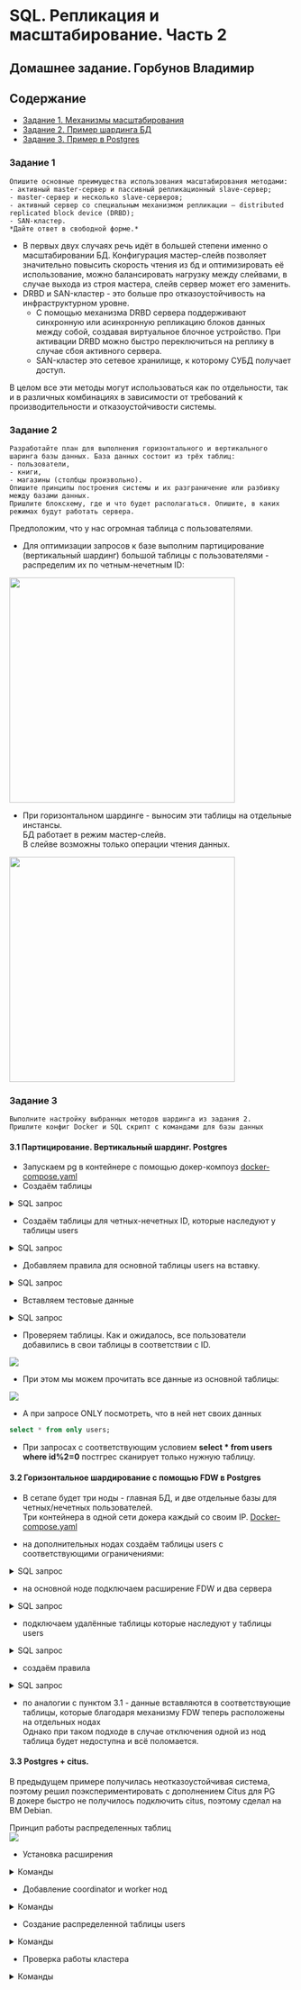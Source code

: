 # SQL. Репликация и масштабирование. Часть 2
## Домашнее задание. Горбунов Владимир

## Содержание

- [Задание 1. Механизмы масштабирования](#задание-1)
- [Задание 2. Пример шардинга БД](#задание-2)  
- [Задание 3. Пример в Postgres](#задание-3)  

### Задание 1
```
Опишите основные преимущества использования масштабирования методами:
- активный master-сервер и пассивный репликационный slave-сервер; 
- master-сервер и несколько slave-серверов;
- активный сервер со специальным механизмом репликации — distributed replicated block device (DRBD);
- SAN-кластер.
*Дайте ответ в свободной форме.*
```
 - В первых двух случаях речь идёт в большей степени именно о масштабировании БД. Конфигурация  мастер-слейв позволяет значительно повысить скорость чтения из бд и оптимизировать её использование, можно балансировать нагрузку между слейвами, в случае выхода из строя мастера, слейв сервер может его заменить. 
 - DRBD и SAN-кластер - это больше про отказоустойчивость на инфраструктурном уровне. 
    - С помощью механизма DRBD сервера поддерживают синхронную или асинхронную репликацию блоков данных между собой, создавая виртуальное блочное устройство. При активации DRBD можно быстро переключиться на реплику в случае сбоя активного сервера.
    - SAN-кластер это сетевое хранилище, к которому СУБД получает доступ. 

В целом все эти методы могут использоваться как по отдельности, так и в различных комбинациях в зависимости от требований к производительности и отказоустойчивости системы. 

### Задание 2

```
Разработайте план для выполнения горизонтального и вертикального шаринга базы данных. База данных состоит из трёх таблиц: 
- пользователи, 
- книги, 
- магазины (столбцы произвольно). 
Опишите принципы построения системы и их разграничение или разбивку между базами данных.
Пришлите блоксхему, где и что будет располагаться. Опишите, в каких режимах будут работать сервера.
```
Предположим, что у нас огромная таблица с пользователями. 
- Для оптимизации запросов к базе выполним партицирование (вертикальный шардинг) большой таблицы с пользователями - распределим их по четным-нечетным ID:

<img src="./img/task2-1.jpg" width="400"/>

- При горизонтальном шардинге - выносим эти таблицы на отдельные инстансы.  
БД работает в режим мастер-слейв.  
В слейве возможны только операции чтения данных. 

<img src="./img/task2-2.jpg" width="400"/>


### Задание 3

```
Выполните настройку выбранных методов шардинга из задания 2.
Пришлите конфиг Docker и SQL скрипт с командами для базы данных
```

#### 3.1 Партицирование. Вертикальный шардинг. Postgres
- Запускаем pg в контейнере с помощью докер-компоуз [docker-compose.yaml](./docker-compose.yaml)
- Создаём таблицы
<details>
  <summary>SQL запрос</summary> 

```sql
create table users (
    id bigint not null,
    name varchar not null,
    surname varchar not null
);
create table books (
    id bigint not null,
    title varchar not null,
    amount bigint not null
);
create table store (
    id bigint not null,
    address varchar not null
);
```  

</details>

- Создаём таблицы для четных-нечетных ID, которые наследуют у таблицы users

<details>
  <summary>SQL запрос</summary> 

```sql
create table users_1 (
    check ( id%2 = 0 )
) inherits (users);
create table users_2 (
    check ( id%2 = 1 )
) inherits (users);
```

</details>

- Добавляем правила для основной таблицы users на вставку.

<details>
  <summary>SQL запрос</summary> 

```sql
create rule insert_to_users_1 as on insert to users
where (id%2 = 0  )
do instead insert into users_1 values (NEW.*);

create rule insert_to_users_2 as on insert to users
where (id%2 = 1  )
do instead insert into users_2 values (NEW.*) ;
```

</details>

- Вставляем тестовые данные

<details>
  <summary>SQL запрос</summary> 

```sql
INSERT INTO users
(id, name, surname)
VALUES
(1, 'John', 'Green'),
(2, 'Peter', 'Black'),
(3, 'Helen', 'Wilson'),
(4, 'Kelly', 'Roberts');
```
</details>

- Проверяем таблицы.
Как и ожидалось, все пользователи добавились в свои таблицы в соответствии с ID.  

![](./img/task3-1.jpg)  

- При этом мы можем прочитать все данные из основной таблицы:  

![](./img/task3-2.jpg)  

- А при запросе ONLY посмотреть, что в ней нет своих данных  
```sql
select * from only users;
```
- При запросах с соответствующим условием **select * from users where id%2=0** постгрес сканирует только нужную таблицу.  

#### 3.2 Горизонтальное шардирование с помощью FDW в Postgres

- В сетапе будет три ноды - главная БД, и две отдельные базы для четных/нечетных пользователей.  
Три контейнера в одной сети докера каждый со своим IP. 
[Docker-compose.yaml](./3.2/docker-compose.yaml)

- на дополнительных нодах создаём таблицы users с соответствующими ограничениями:

<details>
  <summary>SQL запрос</summary> 

```sql
create table users (
    id bigint not null
    constraint id_check check (id%2 = 1),
    name varchar not null,
    surname varchar not null
);
```
</details>

- на основной ноде подключаем расширение FDW и два сервера

<details>
  <summary>SQL запрос</summary> 

```sql
create extension postgres_fdw;

create server users1_server
foreign data wrapper postgres_fdw
options (host '172.20.0.3', port '5432', dbname 'test');

create server users2_server
foreign data wrapper postgres_fdw
options (host '172.20.0.4', port '5432', dbname 'test');

create user mapping for test
server users1_server
options (user 'test', password '123');

create user mapping for test
server users2_server
options (user 'test', password '123');
```
</details>

- подключаем удалённые таблицы которые наследуют у таблицы users

<details>
  <summary>SQL запрос</summary> 

```sql
create foreign table users1 (
    id bigint not null check ( id%2 = 0 ),
    name varchar not null,
    surname varchar not null
    )
inherits (users)
server users1_server
options (schema_name 'public', table_name 'users');

create foreign table users2 (
    id bigint not null check ( id%2 = 1 ),
    name varchar not null,
    surname varchar not null
    )
inherits (users)
server users2_server
options (schema_name 'public', table_name 'users');
```
</details>

- создаём правила 

<details>
  <summary>SQL запрос</summary> 

```sql
create rule insert_to_users_1 as on insert to users
where (id%2 = 0  )
do instead insert into users1 values (NEW.*);
create rule insert_to_users_2 as on insert to users
where (id%2 = 1  )
do instead insert into users2 values (NEW.*);
```
</details>

- по аналогии с пунктом 3.1 - данные вставляются в соответствующие таблицы, которые благодаря механизму FDW теперь расположены на отдельных нодах  
Однако при таком подходе в случае отключения одной из нод таблица будет недоступна и всё поломается.

#### 3.3 Postgres + citus. 

В предыдущем примере получилась неотказоустойчивая система, поэтому решил поэкспериментировать с дополнением Citus для PG    
В докере быстро не получилось подключить citus, поэтому сделал на ВМ Debian.  

Принцип работы распределенных таблиц  
![](./img/task3-3.jpg)

- Установка расширения

<details>
  <summary>Команды</summary> 

```bash
curl https://install.citusdata.com/community/deb.sh | sudo bash
apt-get -y install postgresql-15-citus-12.0
pg_conftool 15 main set shared_preload_libraries citus
pg_conftool 15 main set listen_addresses '*'
+ отредактировать pg_hba.conf для доступа между шардами.
```
```sql
CREATE EXTENSION citus;
```
</details>

- Добавление coordinator и worker нод
  
<details>
  <summary>Команды</summary> 

```sql
SELECT citus_set_coordinator_host('192.168.0.63', 5432);
SELECT * from citus_add_node('192.168.0.64', 5432);
SELECT * from citus_add_node('192.168.0.65', 5432);
```
</details>

- Создание распределенной таблицы users
  
<details>
  <summary>Команды</summary> 

```sql
create table users (
    id bigint not null primary key,
    name varchar not null,
    surname varchar not null
);
SELECT create_distributed_table('users', 'id');
```

</details>

- Проверка работы кластера

<details>
  <summary>Команды</summary> 

```sql
SELECT * FROM pg_dist_node;
```

```sql
SELECT * FROM citus_check_cluster_node_health();
```
![](./img/task3-4.jpg)
</details>